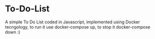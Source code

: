﻿# To-Do-List
A simple To Do List coded in Javascript, implemented using Docker tecngology, to run it use docker-compose up, to stop it docker-compose down :)
